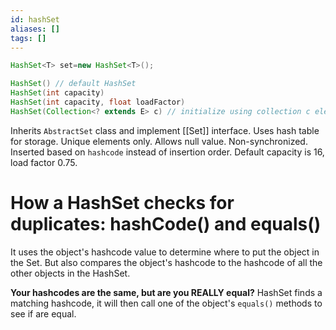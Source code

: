 ```yaml
---
id: hashSet
aliases: []
tags: []
---
```

```java
HashSet<T> set=new HashSet<T>(); 
```

```java
HashSet() // default HashSet
HashSet(int capacity)
HashSet(int capacity, float loadFactor)
HashSet(Collection<? extends E> c) // initialize using collection c element
```

Inherits `AbstractSet` class and implement [[Set]] interface.
Uses hash table for storage.
Unique elements only.
Allows null value.
Non-synchronized.
Inserted based on `hashcode` instead of insertion order.
Default capacity is 16, load factor 0.75.

# How a HashSet checks for duplicates: hashCode() and equals()
It uses the object's hashcode value to determine where to put the object in the Set.
But also compares the object's hashcode to the hashcode of all the other objects in the HashSet.

**Your hashcodes are the same, but are you REALLY equal?**
HashSet finds a matching hashcode, it will then call one of the object's `equals()` methods to see if are equal.
